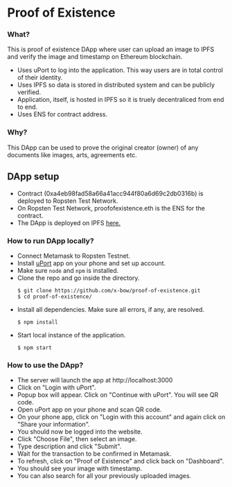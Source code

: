# Proof of Existence

### What?
This is proof of existence DApp where user can upload an image to IPFS and verify the image and timestamp on Ethereum blockchain.

* Uses uPort to log into the application. This way users are in total control of their identity.
* Uses IPFS so data is stored in distributed system and can be publicly verified.
* Application, itself, is hosted in IPFS so it is truely decentraliced from end to end.
* Uses ENS for contract address. 

### Why?
This DApp can be used to prove the original creator (owner) of any documents like images, arts, agreements etc.

## DApp setup
- Contract (0xa4eb98fad58a66a41acc944f80a6d69c2db0316b) is deployed to Ropsten Test Network.
- On Ropsten Test Network, proofofexistence.eth is the ENS for the contract.
- The DApp is deployed on IPFS [here.](https://gateway.ipfs.io/ipfs/QmRz6kLct5qYQtfLNFwwpJ6epcCCok1dbd8oTW5i64TzbA)

### How to run DApp locally?
* Connect Metamask to Ropsten Testnet.
* Install [uPort](https://www.uport.me/) app on your phone and set up account.
* Make sure `node` and `npm` is installed.
* Clone the repo and go inside the directory.
  ```
  $ git clone https://github.com/x-bow/proof-of-existence.git
  $ cd proof-of-existence/
  ```
* Install all dependencies. Make sure all errors, if any, are resolved.
  ```
  $ npm install
  ```
*  Start local instance of the application.
    ```
    $ npm start
    ```

### How to use the DApp?
* The server will launch the app at http://localhost:3000
* Click on "Login with uPort".
* Popup box will appear. Click on "Continue with uPort". You will see QR code.
* Open uPort app on your phone and scan QR code.
* On your phone app, click on "Login with this account" and again click on "Share your information".
* You should now be logged into the website.
* Click "Choose File", then select an image.
* Type description and click "Submit".
* Wait for the transaction to be confirmed in Metamask.
* To refresh, click on "Proof of Existence" and click back on "Dashboard".
* You should see your image with timestamp.
* You can also search for all your previously uploaded images.
